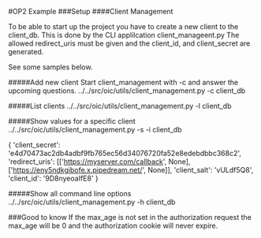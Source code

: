 #OP2 Example
###Setup
####Client Management

To be able to start up the project you have to create a new client to the client_db.
This is done by the CLI applilcation client_manageent.py
The allowed redirect_uris must be given and the client_id, and client_secret are generated. 

See some samples below. 

#####Add new client 
Start client_management with -c and answer the upcoming questions. 
../../src/oic/utils/client_management.py -c client_db

#####List clients
../../src/oic/utils/client_management.py -l  client_db

#####Show values for a specific client
../../src/oic/utils/client_management.py -s  -i <client id>  client_db
 
{
'client_secret': 'e4d70473ac2db4adbf9fb765ec56d34076720fa52e8edebdbbc368c2', 
'redirect_uris': [['https://myserver.com/callback', None], ['https://eny5ndkgibofe.x.pipedream.net/', None]], 
'client_salt': 'vULdf5Q8', 
'client_id': '9D8nyeoaIfE8'
}

#####Show all command line options
../../src/oic/utils/client_management.py -h  client_db


###Good to know
If the max_age is not set in the authorization request the max_age will be 0 and the authorization cookie will never expire. 

